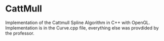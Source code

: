 # CattMull
Implementation of the Cattmull Spline Algorithm in C++ with OpenGL. Implementation is in the Curve.cpp file, everything else was provdided by the professor.

